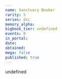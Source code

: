 ```yaml
---
name: Sanctuary Booker
rarity: 5
series: dsc
memory_alpha:
bigbook_tier: undefined
events: 0
in_portal:
date:
obtained:
mega: false
published: true
---
```


undefined
